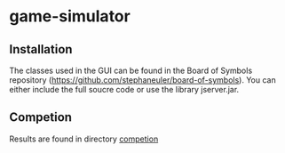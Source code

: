 # game-simulator

## Installation
The classes used in the GUI can be found in the Board of Symbols repository (https://github.com/stephaneuler/board-of-symbols). You can either include the full soucre code or use the library jserver.jar. 

## Competion
Results are found in directory [competion](competion)

